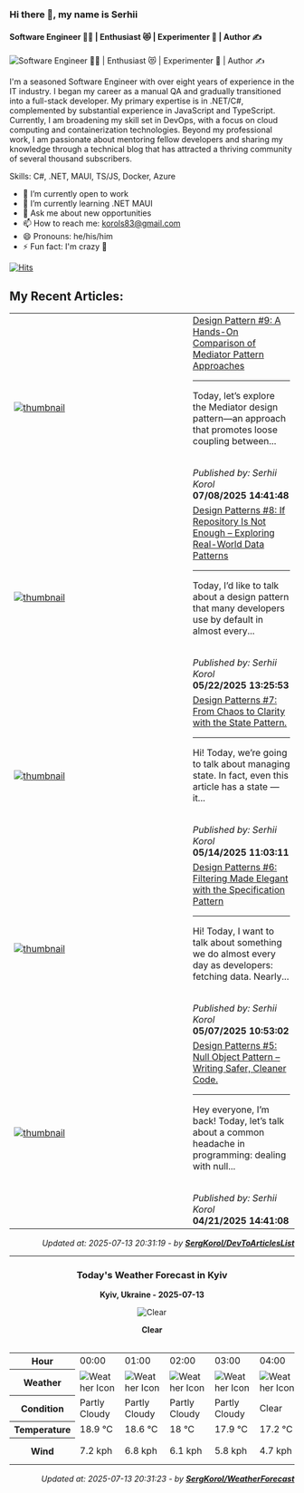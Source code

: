 ### Hi there 👋, my name is Serhii
#### Software Engineer 🧑‍💻 | Enthusiast 😻 | Experimenter 🧪 | Author ✍️
![Software Engineer 🧑‍💻 | Enthusiast 😻 | Experimenter 🧪 | Author ✍️](http://dartfordwaffler.co.uk/wp-content/uploads/2021/03/buy-me-a-beer.jpg)

I'm a seasoned Software Engineer with over eight years of
experience in the IT industry. I began my career as a manual QA
and gradually transitioned into a full-stack developer. My primary
expertise is in .NET/C#, complemented by substantial experience in
JavaScript and TypeScript. Currently, I am broadening my skill set in
DevOps, with a focus on cloud computing and containerization
technologies. Beyond my professional work, I am passionate about
mentoring fellow developers and sharing my knowledge through a
technical blog that has attracted a thriving community of several
thousand subscribers.

Skills: C#,  .NET, MAUI, TS/JS, Docker, Azure

- 🔭 I’m currently open to work 
- 🌱 I’m currently learning .NET MAUI 
- 💬 Ask me about new opportunities 
- 📫 How to reach me: korols83@gmail.com 
- 😄 Pronouns: he/his/him 
- ⚡ Fun fact: I'm crazy 🤪

[![Hits](https://hits.sh/github.com/SergKorol/hits.svg)](https://hits.sh/github.com/SergKorol/hits/) 

<h2>My Recent Articles:</h2>

<table>
        <tr>
<td width="300px"><a href="https://dev.to/serhii_korol_ab7776c50dba/design-pattern-9-a-hands-on-comparison-of-mediator-pattern-approaches-2nm3"><img src="https://media2.dev.to/dynamic/image/width=1000,height=420,fit=cover,gravity=auto,format=auto/https%3A%2F%2Fdev-to-uploads.s3.amazonaws.com%2Fuploads%2Farticles%2Ffltuzejvpl7g0ucaf81u.png" alt="thumbnail"></a></td>
<td><a href="https://dev.to/serhii_korol_ab7776c50dba/design-pattern-9-a-hands-on-comparison-of-mediator-pattern-approaches-2nm3">Design Pattern #9: A Hands-On Comparison of Mediator Pattern Approaches</a><hr><p>Today, let’s explore the Mediator design pattern—an approach that promotes loose coupling between...</p><br><i>Published by: Serhii Korol</i><br><b>07/08/2025 14:41:48</b></td>
</tr>
<tr>
<td width="300px"><a href="https://dev.to/serhii_korol_ab7776c50dba/design-patterns-8-if-repository-is-not-enough-exploring-real-world-data-patterns-lh9"><img src="https://media2.dev.to/dynamic/image/width=1000,height=420,fit=cover,gravity=auto,format=auto/https%3A%2F%2Fdev-to-uploads.s3.amazonaws.com%2Fuploads%2Farticles%2F7yhzjtv3ynd7bm0i17pf.png" alt="thumbnail"></a></td>
<td><a href="https://dev.to/serhii_korol_ab7776c50dba/design-patterns-8-if-repository-is-not-enough-exploring-real-world-data-patterns-lh9">Design Patterns #8: If Repository Is Not Enough – Exploring Real-World Data Patterns</a><hr><p>Today, I’d like to talk about a design pattern that many developers use by default in almost every...</p><br><i>Published by: Serhii Korol</i><br><b>05/22/2025 13:25:53</b></td>
</tr>
<tr>
<td width="300px"><a href="https://dev.to/serhii_korol_ab7776c50dba/design-patterns-7-from-chaos-to-clarity-with-the-state-pattern-48gh"><img src="https://media2.dev.to/dynamic/image/width=1000,height=420,fit=cover,gravity=auto,format=auto/https%3A%2F%2Fdev-to-uploads.s3.amazonaws.com%2Fuploads%2Farticles%2F37jmojzh37fnluqux8ia.jpeg" alt="thumbnail"></a></td>
<td><a href="https://dev.to/serhii_korol_ab7776c50dba/design-patterns-7-from-chaos-to-clarity-with-the-state-pattern-48gh">Design Patterns #7: From Chaos to Clarity with the State Pattern.</a><hr><p>Hi! Today, we’re going to talk about managing state. In fact, even this article has a state — it...</p><br><i>Published by: Serhii Korol</i><br><b>05/14/2025 11:03:11</b></td>
</tr>
<tr>
<td width="300px"><a href="https://dev.to/serhii_korol_ab7776c50dba/design-patterns-6-filtering-made-elegant-with-the-specification-pattern-2ee8"><img src="https://media2.dev.to/dynamic/image/width=1000,height=420,fit=cover,gravity=auto,format=auto/https%3A%2F%2Fdev-to-uploads.s3.amazonaws.com%2Fuploads%2Farticles%2F0m7xrelezf1v9ygvqvnk.png" alt="thumbnail"></a></td>
<td><a href="https://dev.to/serhii_korol_ab7776c50dba/design-patterns-6-filtering-made-elegant-with-the-specification-pattern-2ee8">Design Patterns #6: Filtering Made Elegant with the Specification Pattern</a><hr><p>Hi! Today, I want to talk about something we do almost every day as developers: fetching data. Nearly...</p><br><i>Published by: Serhii Korol</i><br><b>05/07/2025 10:53:02</b></td>
</tr>
<tr>
<td width="300px"><a href="https://dev.to/serhii_korol_ab7776c50dba/design-patterns-5-null-object-pattern-writing-safer-cleaner-code-ebl"><img src="https://media2.dev.to/dynamic/image/width=1000,height=420,fit=cover,gravity=auto,format=auto/https%3A%2F%2Fdev-to-uploads.s3.amazonaws.com%2Fuploads%2Farticles%2Fvp56pacg0y87te02vnxm.png" alt="thumbnail"></a></td>
<td><a href="https://dev.to/serhii_korol_ab7776c50dba/design-patterns-5-null-object-pattern-writing-safer-cleaner-code-ebl">Design Patterns #5: Null Object Pattern – Writing Safer, Cleaner Code.</a><hr><p>Hey everyone, I’m back! Today, let’s talk about a common headache in programming: dealing with null...</p><br><i>Published by: Serhii Korol</i><br><b>04/21/2025 14:41:08</b></td>
</tr>

</table>

<div align="right">

<i>Updated at: 2025-07-13 20:31:19 - by <b>[SergKorol/DevToArticlesList](https://github.com/SergKorol/DevToArticlesList)</b></i>

</div>

<hr>
<div align="center">
<h3>Today's Weather Forecast in Kyiv</h3>

<b>Kyiv, Ukraine - 2025-07-13</b>

<img src="https://cdn.weatherapi.com/weather/64x64/night/113.png" alt="Clear" />

<b>Clear</b>
</div>

<table>
    <table>
<tr><th>Hour</th>
<td>00:00</td>
<td>01:00</td>
<td>02:00</td>
<td>03:00</td>
<td>04:00</td>
<td>05:00</td>
<td>06:00</td>
<td>07:00</td>
<td>08:00</td>
<td>09:00</td>
<td>10:00</td>
<td>11:00</td>
<td>12:00</td>
<td>13:00</td>
<td>14:00</td>
<td>15:00</td>
<td>16:00</td>
<td>17:00</td>
<td>18:00</td>
<td>19:00</td>
<td>20:00</td>
<td>21:00</td>
<td>22:00</td>
<td>23:00</td>
</tr>
<tr><th>Weather</th>
<td><img src="https://cdn.weatherapi.com/weather/64x64/night/116.png" alt="Weather Icon"></td>
<td><img src="https://cdn.weatherapi.com/weather/64x64/night/116.png" alt="Weather Icon"></td>
<td><img src="https://cdn.weatherapi.com/weather/64x64/night/116.png" alt="Weather Icon"></td>
<td><img src="https://cdn.weatherapi.com/weather/64x64/night/116.png" alt="Weather Icon"></td>
<td><img src="https://cdn.weatherapi.com/weather/64x64/night/113.png" alt="Weather Icon"></td>
<td><img src="https://cdn.weatherapi.com/weather/64x64/night/113.png" alt="Weather Icon"></td>
<td><img src="https://cdn.weatherapi.com/weather/64x64/day/113.png" alt="Weather Icon"></td>
<td><img src="https://cdn.weatherapi.com/weather/64x64/day/113.png" alt="Weather Icon"></td>
<td><img src="https://cdn.weatherapi.com/weather/64x64/day/113.png" alt="Weather Icon"></td>
<td><img src="https://cdn.weatherapi.com/weather/64x64/day/113.png" alt="Weather Icon"></td>
<td><img src="https://cdn.weatherapi.com/weather/64x64/day/113.png" alt="Weather Icon"></td>
<td><img src="https://cdn.weatherapi.com/weather/64x64/day/113.png" alt="Weather Icon"></td>
<td><img src="https://cdn.weatherapi.com/weather/64x64/day/113.png" alt="Weather Icon"></td>
<td><img src="https://cdn.weatherapi.com/weather/64x64/day/116.png" alt="Weather Icon"></td>
<td><img src="https://cdn.weatherapi.com/weather/64x64/day/119.png" alt="Weather Icon"></td>
<td><img src="https://cdn.weatherapi.com/weather/64x64/day/119.png" alt="Weather Icon"></td>
<td><img src="https://cdn.weatherapi.com/weather/64x64/day/116.png" alt="Weather Icon"></td>
<td><img src="https://cdn.weatherapi.com/weather/64x64/day/116.png" alt="Weather Icon"></td>
<td><img src="https://cdn.weatherapi.com/weather/64x64/day/116.png" alt="Weather Icon"></td>
<td><img src="https://cdn.weatherapi.com/weather/64x64/day/113.png" alt="Weather Icon"></td>
<td><img src="https://cdn.weatherapi.com/weather/64x64/day/116.png" alt="Weather Icon"></td>
<td><img src="https://cdn.weatherapi.com/weather/64x64/day/116.png" alt="Weather Icon"></td>
<td><img src="https://cdn.weatherapi.com/weather/64x64/night/113.png" alt="Weather Icon"></td>
<td><img src="https://cdn.weatherapi.com/weather/64x64/night/113.png" alt="Weather Icon"></td>
</tr>
<tr><th>Condition</th>
<td>Partly Cloudy </td>
<td>Partly Cloudy </td>
<td>Partly Cloudy </td>
<td>Partly Cloudy </td>
<td>Clear </td>
<td>Clear </td>
<td>Sunny</td>
<td>Sunny</td>
<td>Sunny</td>
<td>Sunny</td>
<td>Sunny</td>
<td>Sunny</td>
<td>Sunny</td>
<td>Partly Cloudy </td>
<td>Cloudy </td>
<td>Cloudy </td>
<td>Partly Cloudy </td>
<td>Partly Cloudy </td>
<td>Partly Cloudy </td>
<td>Sunny</td>
<td>Partly Cloudy </td>
<td>Partly Cloudy </td>
<td>Clear </td>
<td>Clear </td>
</tr>
<tr><th>Temperature</th>
<td>18.9 °C</td>
<td>18.6 °C</td>
<td>18 °C</td>
<td>17.9 °C</td>
<td>17.2 °C</td>
<td>17.6 °C</td>
<td>19.2 °C</td>
<td>21.3 °C</td>
<td>23.4 °C</td>
<td>25.1 °C</td>
<td>26.5 °C</td>
<td>27.4 °C</td>
<td>28.1 °C</td>
<td>28.1 °C</td>
<td>27.7 °C</td>
<td>27.3 °C</td>
<td>26.9 °C</td>
<td>26.8 °C</td>
<td>25.2 °C</td>
<td>24.3 °C</td>
<td>23 °C</td>
<td>22.8 °C</td>
<td>22.6 °C</td>
<td>21 °C</td>
</tr>
<tr><th>Wind</th>
<td>7.2 kph</td>
<td>6.8 kph</td>
<td>6.1 kph</td>
<td>5.8 kph</td>
<td>4.7 kph</td>
<td>3.6 kph</td>
<td>3.6 kph</td>
<td>4.3 kph</td>
<td>5.4 kph</td>
<td>6.1 kph</td>
<td>7.2 kph</td>
<td>9.4 kph</td>
<td>9 kph</td>
<td>7.9 kph</td>
<td>5.4 kph</td>
<td>4.3 kph</td>
<td>8.6 kph</td>
<td>10.4 kph</td>
<td>8.6 kph</td>
<td>7.2 kph</td>
<td>3.6 kph</td>
<td>3.6 kph</td>
<td>3.6 kph</td>
<td>5.4 kph</td>
</tr>
</table>

</table>

<div align="right">

<i>Updated at: 2025-07-13 20:31:23 - by <b>[SergKorol/WeatherForecast](https://github.com/SergKorol/WeatherForecast)</b></i>

</div>

